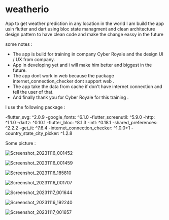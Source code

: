 # weatherio

App to get weather prediction in any location in the world
I am build the app usin flutter and dart using bloc state managment and clean architecture design pattern to have clean code and make the change eassy in the future

some notes :
- The app is build for training in company Cyber Royale and the design UI / UX from company.
- App in developing yet and i will make him better and biggest in the future.
- The app dont work in web because the package internet_connection_checker dont support web .
- The app take the data from cache if don't have internet connection and tell the user of that.
- And finally thank you for Cyber Royale for this training .


I use the following package :

-flutter_svg: ^2.0.9
-google_fonts: ^6.1.0
-flutter_screenutil: ^5.9.0
-http: ^1.1.0
-dartz: ^0.10.1
-flutter_bloc: ^8.1.3
-intl: ^0.18.1
-shared_preferences: ^2.2.2
-get_it: ^7.6.4
-internet_connection_checker: ^1.0.0+1
-country_state_city_picker: ^1.2.8

Some picture :

![Screenshot_20231116_001452](https://github.com/Gaith-Kozali/weatherio/assets/142360873/36d71740-0077-4304-ad0e-a613970fe503)



![Screenshot_20231116_001459](https://github.com/Gaith-Kozali/weatherio/assets/142360873/8030ca1e-789d-4060-865c-686c59365546)



![Screenshot_20231116_185810](https://github.com/Gaith-Kozali/weatherio/assets/142360873/dc02fc53-46ea-4320-893f-b02504bf435d)


![Screenshot_20231116_001707](https://github.com/Gaith-Kozali/weatherio/assets/142360873/3834c030-7e97-4a46-97b6-8bac894301a5)


![Screenshot_20231117_001644](https://github.com/Gaith-Kozali/weatherio/assets/142360873/68a54290-33df-499e-898c-6a2c57959e0a)


![Screenshot_20231116_192240](https://github.com/Gaith-Kozali/weatherio/assets/142360873/28d12702-16f3-4cb7-a10e-0e421ba219b0)



![Screenshot_20231117_001657](https://github.com/Gaith-Kozali/weatherio/assets/142360873/099dd290-1e0b-4dbb-bbba-809ab986b97f)






